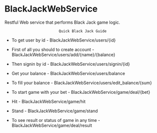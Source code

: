 # BlackJackWebService
Restful Web service that performs Black Jack game logic. 
                            
                             Quick Black Jack Guide 
* To get user by id - BlackJackWebService/users/{id}

* First of all you should to create account - BlackJackWebService/users/add/{name}/{balance}

* Then signin by id -  BlackJackWebService/users/signin/{id}

* Get your balance -   BlackJackWebService/users/balance

* To fill your balance - BlackJackWebService/users/edit_balance/{sum}

* To start game with your bet - BlackJackWebService/game/deal/{bet}

* Hit - BlackJackWebService/game/hit

* Stand - BlackJackWebService/game/stand

* To see result or status of game in any time - BlackJackWebService/game/deal/result
